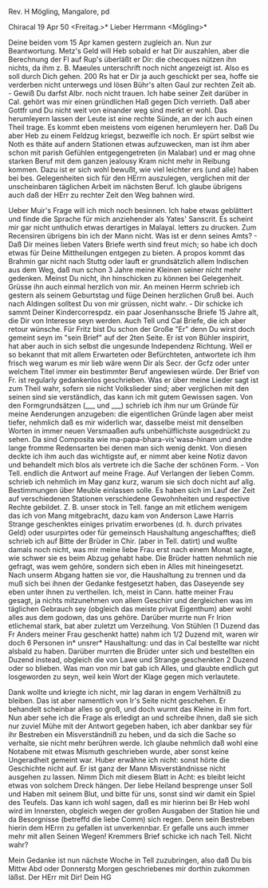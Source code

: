 Rev. H Mögling, Mangalore, pd

 Chiracal 19 Apr 50
 <Freitag.>*
Lieber Herrmann <Mögling>*

Deine beiden vom 15 Apr kamen gestern zugleich an. Nun zur Beantwortung. Metz's Geld will Heb sobald er hat Dir auszahlen, aber die Berechnung der Fl auf Rup's überläßt er Dir: die checques nützen ihn nichts, da ihm z. B. Maeules unterschrift noch nicht angezeigt ist. Also es soll durch Dich gehen. 200 Rs hat er Dir ja auch geschickt per sea, hoffe sie verderben nicht unterwegs und lösen Bühr's alten Gaul zur rechten Zeit ab. - Gewiß Du darfst Albr. noch nicht trauen. Ich habe seiner Zeit darüber in Cal. gehört was mir einen gründlichen Haß gegen Dich verrieth. Daß aber Gottfr und Du nicht weit von einander weg sind merkt er wohl. Das herumleyern lassen der Leute ist eine rechte Sünde, an der ich auch einen Theil trage. Es kommt eben meistens vom eigenen herumleyern her. Daß Du aber Heb zu einem Feldzug kriegst, bezweifle ich noch. Er spürt selbst wie Noth es thäte auf andern Stationen etwas aufzuwecken, man ist ihm aber schon mit parish Gefühlen entgegengetreten (in Malabar) und er mag ohne starken Beruf mit dem ganzen jealousy Kram nicht mehr in Reibung kommen. Dazu ist er sich wohl bewußt, wie viel leichter ers (und alle) haben bei bes. Gelegenheiten sich für den HErrn auszulegen, verglichen mit der unscheinbaren täglichen Arbeit im nächsten Beruf. Ich glaube übrigens auch daß der HErr zu rechter Zeit den Weg bahnen wird.

Ueber Muir's Frage will ich mich noch besinnen. Ich habe etwas geblättert und finde die Sprache für mich anziehender als Yates' Sanscrit. Es scheint mir gar nicht unthulich etwas derartiges in Malayal. letters zu drucken. Zum Recensiren übrigens bin ich der Mann nicht. Was ist er denn seines Amts? - Daß Dir meines lieben Vaters Briefe werth sind freut mich; so habe ich doch etwas für Deine Mittheilungen entgegen zu bieten. A propos kommt das Brahmin gar nicht nach Stuttg oder lauft er grundsätzlich allem Indischen aus dem Weg, daß nun schon 3 Jahre meine Kleinen seiner nicht mehr gedenken. Meinst Du nicht, ihn hinschicken zu können bei Gelegenheit. Grüsse ihn auch einmal herzlich von mir. An meinen Herrm schrieb ich gestern als seinem Geburtstag und füge Deinen herzlichen Gruß bei. Auch nach Aldingen solltest Du von mir grüssen, nicht wahr. - Dir schicke ich sammt Deiner Kindercorrespdz. ein paar Josenhanssche Briefe 15 Jahre alt, die Dir von Interesse seyn werden. Auch Tell und Cal Briefe, die ich aber retour wünsche. Für Fritz bist Du schon der Große "Er" denn Du wirst doch gemeint seyn im "sein Brief" auf der 2ten Seite. Er ist von Bühler inspirirt, hat aber auch in sich selbst die ungesunde Independenz Richtung. Weil er so bekannt that mit allem Erwarteten oder Befürchteten, antwortete ich ihm frisch weg warum es mir lieb wäre wenn Dir als Secr. der Gcfz oder unter welchem Titel immer ein bestimmter Beruf angewiesen würde. Der Brief von Fr. ist regularly gedankenlos geschrieben. Was er über meine Lieder sagt ist zum Theil wahr, sofern sie nicht Volkslieder sind; aber verglichen mit den seinen sind sie verständlich, das kann ich mit gutem Gewissen sagen. Von den Formgrundsätzen (___ und ___) schrieb ich ihm nur um Gründe für meine Aenderungen anzugeben: die eigentlichen Gründe lagen aber meist tiefer, nehmlich daß es mir widerlich war, dasselbe meist mit denselben Worten in immer neuen Versmaaßen aufs unbehülflichste ausgedrückt zu sehen. Da sind Composita wie ma-papa-bhara-vis'wasa-hinam und andre lange fromme Redensarten bei denen man sich wenig denkt. Von diesen deckte ich ihm auch das wichtigste auf, er nimmt aber keine Notiz davon und behandelt mich blos als vertrete ich die Sache der schönen Form. - Von Tell. endlich die Antwort auf meine Frage. Auf Verlangen der lieben Comm. schrieb ich nehmlich im May ganz kurz, warum sie sich doch nicht auf allg. Bestimmungen über Meuble einlassen solle. Es haben sich im Lauf der Zeit auf verschiedenen Stationen verschiedene Gewohnheiten und respective Rechte gebildet. Z. B. unser stock in Tell. fange an mit etlichem wenigem das ich von Mang mitgebracht, dazu kam von Anderson Lawe Harris Strange geschenktes einiges privatim erworbenes (d. h. durch privates Geld) oder usurpirtes oder für gemeinsch Haushaltung angeschafftes; dieß schrieb ich auf Bitte der Brüder in Chir. (aber in Tell. datirt) und wußte damals noch nicht, was mir meine liebe Frau erst nach einem Monat sagte, wie schwer sie es beim Abzug gehabt habe. Die Brüder hatten nehmlich nie gefragt, was wem gehöre, sondern sich eben in Alles mit hineingesetzt. Nach unserm Abgang hatten sie vor, die Haushaltung zu trennen und da muß sich bei ihnen der Gedanke festgesetzt haben, das Daseyende sey eben unter ihnen zu vertheilen. Ich, meist in Cann. hatte meiner Frau gesagt, ja nichts mitzunehmen von allem Geschirr und dergleichen was im täglichen Gebrauch sey (obgleich das meiste privat Eigenthum) aber wohl alles aus dem godown, das uns gehöre. Darüber murrte nun Fr Irion etlichemal stark, bat aber zuletzt um Verzeihung. Von Stühlen (1 Duzend das Fr Anders meiner Frau geschenkt hatte) nahm ich 1/2 Duzend mit, waren wir doch 6 Personen in* unsrer* Haushaltung: und das in Cal bestellte war nicht alsbald zu haben. Darüber murrten die Brüder unter sich und bestellten ein Duzend instead, obgleich die von Lawe und Strange geschenkten 2 Duzend oder so blieben. Was man von mir bat gab ich Alles, und glaubte endlich gut losgeworden zu seyn, weil kein Wort der Klage gegen mich verlautete.

Dank wollte und kriegte ich nicht, mir lag daran in engem Verhältniß zu bleiben. Das ist aber namentlich von Ir's Seite nicht geschehen. Er behandelt scheinbar alles so groß, und doch wurmt das Kleine in ihm fort. Nun aber sehe ich die Frage als erledigt an und schreibe ihnen, daß sie sich nur zuviel Mühe mit der Antwort gegeben haben, ich aber dankbar sey für ihr Bestreben ein Misverständniß zu heben, und da sich die Sache so verhalte, sie nicht mehr berühren werde. Ich glaube nehmlich daß wohl eine Notabene mit etwas Mismuth geschrieben wurde, aber sonst keine Ungeradheit gemeint war. Huber erwähne ich nicht: sonst hörte die Geschichte nicht auf. Er ist ganz der Mann Misverständnisse nicht ausgehen zu lassen. Nimm Dich mit diesem Blatt in Acht: es bleibt leicht etwas von solchem Dreck hängen. Der liebe Heiland besprenge unser Soll und Haben mit seinem Blut, und bitte für uns, sonst sind wir damit ein Spiel des Teufels. Das kann ich wohl sagen, daß es mir hierinn bei Br Heb wohl wird im Innersten, obgleich wegen der großen Ausgaben der Station hie und da Besorgnisse (betreffd die liebe Comm) sich regen. Denn sein Bestreben hierin dem HErrn zu gefallen ist unverkennbar. Er gefalle uns auch immer mehr mit allen Seinen Wegen! Kremmers Brief schicke ich nach Tell. Nicht wahr?

Mein Gedanke ist nun nächste Woche in Tell zuzubringen, also daß Du bis Mittw Abd oder Donnerstg Morgen geschriebenes mir dorthin zukommen läßst. 
 Der HErr mit Dir!
 Dein HG
